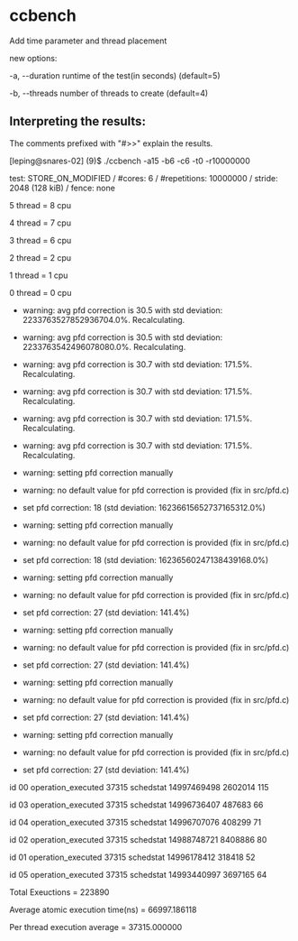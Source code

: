 ccbench
=======
Add time parameter and thread placement

new options:

  -a, --duration <int>
        runtime of the test(in seconds) (default=5)
  
  -b, --threads <int>
        number of threads to create (default=4)


Interpreting the results:
-------------------------

The comments prefixed with "#>>" explain the results.

[leping@snares-02] (9)$ ./ccbench -a15 -b6 -c6 -t0 -r10000000
  
test:    STORE_ON_MODIFIED  / #cores: 6 / #repetitions: 10000000 / stride: 2048 (128 kiB)  / fence:  none
  
5 thread = 8 cpu
  
4 thread = 7 cpu
  
3 thread = 6 cpu
  
2 thread = 2 cpu
  
1 thread = 1 cpu
  
0 thread = 0 cpu
  
* warning: avg pfd correction is 30.5 with std deviation: 2233763527852936704.0%. Recalculating.
  
* warning: avg pfd correction is 30.5 with std deviation: 2233763542496078080.0%. Recalculating.
  
* warning: avg pfd correction is 30.7 with std deviation: 171.5%. Recalculating.
  
* warning: avg pfd correction is 30.7 with std deviation: 171.5%. Recalculating.
  
* warning: avg pfd correction is 30.7 with std deviation: 171.5%. Recalculating.
  
* warning: avg pfd correction is 30.7 with std deviation: 171.5%. Recalculating.
  
* warning: setting pfd correction manually
  
* warning: no default value for pfd correction is provided (fix in src/pfd.c)
  
* set pfd correction: 18 (std deviation: 16236615652737165312.0%)

  
* warning: setting pfd correction manually
  
* warning: no default value for pfd correction is provided (fix in src/pfd.c)
  
* set pfd correction: 18 (std deviation: 16236560247138439168.0%)

  
* warning: setting pfd correction manually
  
* warning: no default value for pfd correction is provided (fix in src/pfd.c)
  
* set pfd correction: 27 (std deviation: 141.4%)

  
* warning: setting pfd correction manually
  
* warning: no default value for pfd correction is provided (fix in src/pfd.c)
  
* set pfd correction: 27 (std deviation: 141.4%)

  
* warning: setting pfd correction manually
  
* warning: no default value for pfd correction is provided (fix in src/pfd.c)
  
* set pfd correction: 27 (std deviation: 141.4%)

  
* warning: setting pfd correction manually
  
* warning: no default value for pfd correction is provided (fix in src/pfd.c)
  
* set pfd correction: 27 (std deviation: 141.4%)
  

id 00 operation_executed 37315 schedstat 14997469498 2602014 115
  
id 03 operation_executed 37315 schedstat 14996736407 487683 66
  
id 04 operation_executed 37315 schedstat 14996707076 408299 71
  
id 02 operation_executed 37315 schedstat 14988748721 8408886 80
  
id 01 operation_executed 37315 schedstat 14996178412 318418 52
  
id 05 operation_executed 37315 schedstat 14993440997 3697165 64
  
Total Exeuctions = 223890
  
Average atomic execution time(ns) = 66997.186118
  
Per thread execution average = 37315.000000
  

</pre>
